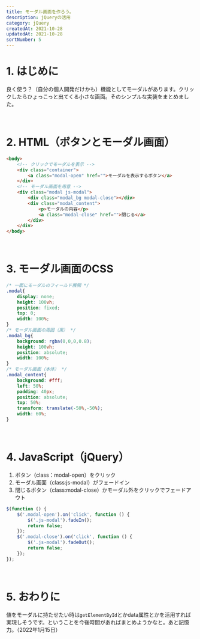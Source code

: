 ```yaml
---
title: モーダル画面を作ろう。
description: jQueryの活用
category: jQuery
createdAt: 2021-10-28
updatedAt: 2021-10-28
sortNumber: 5
---
```

# 1. はじめに
良く使う？（自分の個人開発だけかも）機能としてモーダルがあります。クリックしたらひょっこっと出てくる小さな画面。そのシンプルな実装をまとめました。

<br>

# 2.  HTML（ボタンとモーダル画面）
```HTML
<body>
    <!-- クリックでモーダルを表示 -->
    <div class="container">
        <a class="modal-open" href="">モーダルを表示するボタン</a>
    </div>
    <!-- モーダル画面を用意 -->
    <div class="modal js-modal">
        <div class="modal_bg modal-close"></div>
        <div class="modal_content">
            <p>モーダルの内容</p>
            <a class="modal-close" href="">閉じる</a>
        </div>
    </div>
</body>
```
<br>

# 3. モーダル画面のCSS
```CSS
/* 一面にモーダルのフィールド展開 */
.modal{
    display: none;
    height: 100vh;
    position: fixed;
    top: 0;
    width: 100%;
}
/* モーダル画面の周囲（黒） */
.modal_bg{
    background: rgba(0,0,0,0.8);
    height: 100vh;
    position: absolute;
    width: 100%;
}
/* モーダル画面（本体） */
.modal_content{
    background: #fff;
    left: 50%;
    padding: 40px;
    position: absolute;
    top: 50%;
    transform: translate(-50%,-50%);
    width: 60%;
}
```
<br>

# 4. JavaScript（jQuery）
1. ボタン（class：modal-open）をクリック
2. モーダル画面（class:js-modal）がフェードイン
3. 閉じるボタン（class:modal-close）かモーダル外をクリックでフェードアウト

```JavaScript
$(function () {
    $('.modal-open').on('click', function () {
        $('.js-modal').fadeIn();
        return false;
    });
    $('.modal-close').on('click', function () {
        $('.js-modal').fadeOut();
        return false;
    });
});
```

<br>

# 5. おわりに
値をモーダルに持たせたい時は`getElementById`とかdata属性とかを活用すれば実現しそうです。ということを今後時間があればまとめようかなと。あと記憶力。（2022年1月15日）

<br>
